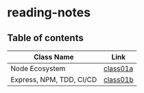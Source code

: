 # reading-notes

## Table of contents

| Class Name                   | Link                     |
| ---------------------------- | ------------------------ |
| Node Ecosystem               | [class01a](./class01a.md) |
| Express, NPM, TDD, CI/CD     | [class01b](./class01b.md) |
